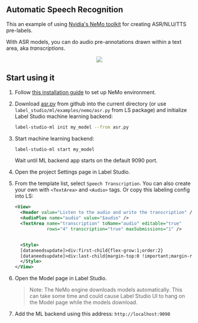 ## Automatic Speech Recognition

This an example of using [Nvidia's NeMo toolkit](https://github.com/NVIDIA/NeMo) for creating ASR/NLU/TTS pre-labels.

With ASR models, you can do audio pre-annotations drawn within a text area, aka _transcriptions_.

<div style="margin:auto; text-align:center; width:100%"><img src="/images/nemo-asr.png" style="opacity: 0.7"/></div>

## Start using it

1. Follow [this installation guide](https://github.com/NVIDIA/NeMo#installation) to set up NeMo environment.

2. Download <a href="https://github.com/heartexlabs/label-studio/tree/master/label_studio/ml/examples/nemo/asr.py">asr.py</a> from github into the current directory (or use `label_studio/ml/examples/nemo/asr.py` from LS package) and initialize Label Studio machine learning backend: 
    ```bash
    label-studio-ml init my_model --from asr.py
    ```
   
3. Start machine learning backend:
   ```bash
   label-studio-ml start my_model
   ```
   Wait until ML backend app starts on the default 9090 port.
   
4. Open the project Settings page in Label Studio.

5. From the template list, select `Speech Transcription`. You can also create your own with `<TextArea>` and `<Audio>` tags. Or copy this labeling config into LS: 
    ```xml
    <View>
      <Header value="Listen to the audio and write the transcription" />
      <AudioPlus name="audio" value="$audio" />
      <TextArea name="transcription" toName="audio" editable="true"
                rows="4" transcription="true" maxSubmissions="1" />
    
    
      <Style>
      [dataneedsupdate]>div:first-child{flex-grow:1;order:2}
      [dataneedsupdate]>div:last-child{margin-top:0 !important;margin-right:1em}
      </Style>
    </View>
    ```
6. Open the Model page in Label Studio.
    > Note: The NeMo engine downloads models automatically. This can take some time and could cause Label Studio UI to hang on the Model page while the models download.   

7. Add the ML backend using this address: `http://localhost:9090`

